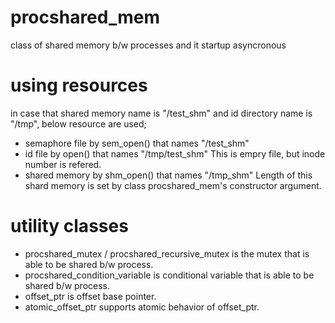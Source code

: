 # procshared_mem
 class of shared memory b/w processes and it startup asyncronous

# using resources
 in case that shared memory name is "/test_shm" and id directory name is "/tmp", below resource are used;
 * semaphore file by sem_open() that names "/test_shm"
 * id file by open() that names "/tmp/test_shm"  This is empry file, but inode number is refered.
 * shared memory by shm_open() that names "/tmp_shm"  Length of this shard memory is set by class procshared_mem's constructor argument.

# utility classes
 * procshared_mutex / procshared_recursive_mutex is the mutex that is able to be shared b/w process.
 * procshared_condition_variable is conditional variable that is able to be shared b/w process.
 * offset_ptr is offset base pointer.
 * atomic_offset_ptr supports atomic behavior of offset_ptr.
